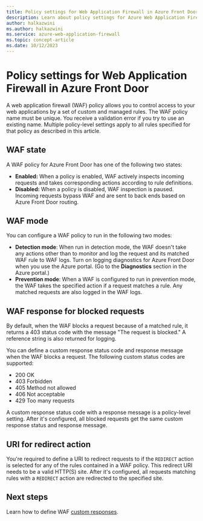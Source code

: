 ```yaml
---
title: Policy settings for Web Application Firewall in Azure Front Door
description: Learn about policy settings for Azure Web Application Firewall in Azure Front Door.
author: halkazwini
ms.author: halkazwini
ms.service: azure-web-application-firewall
ms.topic: concept-article
ms.date: 10/12/2023
---
```


# Policy settings for Web Application Firewall in Azure Front Door

A web application firewall (WAF) policy allows you to control access to your web applications by a set of custom and managed rules. The WAF policy name must be unique. You receive a validation error if you try to use an existing name. Multiple policy-level settings apply to all rules specified for that policy as described in this article.

## WAF state

A WAF policy for Azure Front Door has one of the following two states:

- **Enabled:** When a policy is enabled, WAF actively inspects incoming requests and takes corresponding actions according to rule definitions.
- **Disabled:** When a policy is disabled, WAF inspection is paused. Incoming requests bypass WAF and are sent to back ends based on Azure Front Door routing.

## WAF mode

You can configure a WAF policy to run in the following two modes:

- **Detection mode**: When run in detection mode, the WAF doesn't take any actions other than to monitor and log the request and its matched WAF rule to WAF logs. Turn on logging diagnostics for Azure Front Door when you use the Azure portal. (Go to the **Diagnostics** section in the Azure portal.)
- **Prevention mode**: When a WAF is configured to run in prevention mode, the WAF takes the specified action if a request matches a rule. Any matched requests are also logged in the WAF logs.

## WAF response for blocked requests

By default, when the WAF blocks a request because of a matched rule, it returns a 403 status code with the message "The request is blocked." A reference string is also returned for logging.

You can define a custom response status code and response message when the WAF blocks a request. The following custom status codes are supported:

- 200    OK
- 403    Forbidden
- 405    Method not allowed
- 406    Not acceptable
- 429    Too many requests

A custom response status code with a response message is a policy-level setting. After it's configured, all blocked requests get the same custom response status and response message.

## URI for redirect action

You're required to define a URI to redirect requests to if the `REDIRECT` action is selected for any of the rules contained in a WAF policy. This redirect URI needs to be a valid HTTP(S) site. After it's configured, all requests matching rules with a `REDIRECT` action are redirected to the specified site.

## Next steps

Learn how to define WAF [custom responses](waf-front-door-configure-custom-response-code.md).
